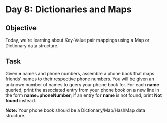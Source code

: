 # Day 8: Dictionaries and Maps

## Objective
Today, we're learning about Key-Value pair mappings using a Map or Dictionary data structure.

## Task
Given **n** names and phone numbers, assemble a phone book that maps friends' names to their respective phone numbers. You will be given an unknown number of names to query your phone book for. For each **name** queried, print the associated entry from your phone book on a new line in the form **name=phoneNumber**; if an entry for **name** is not found, print **Not found** instead.

**Note:** Your phone book should be a Dictionary/Map/HashMap data structure.